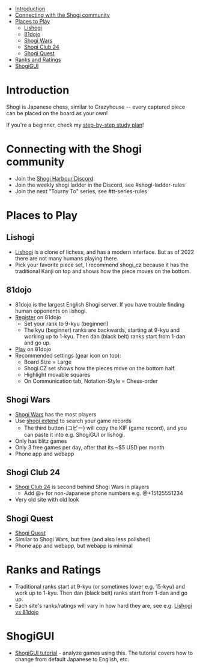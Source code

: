 - [Introduction](#introduction)
- [Connecting with the Shogi community](#connecting-with-the-shogi-community)
- [Places to Play](#places-to-play)
  - [Lishogi](#lishogi)
  - [81dojo](#81dojo)
  - [Shogi Wars](#shogi-wars)
  - [Shogi Club 24](#shogi-club-24)
  - [Shogi Quest](#shogi-quest)
- [Ranks and Ratings](#ranks-and-ratings)
- [ShogiGUI](#shogigui)

# Introduction
Shogi is Japanese chess, similar to Crazyhouse -- every captured piece can be placed on the board as your own!

If you're a beginner, check my [step-by-step study plan](study_plan)!

# Connecting with the Shogi community
* Join the [Shogi Harbour Discord](https://discord.gg/wggn65v).
* Join the weekly shogi ladder in the Discord, see #shogi-ladder-rules
* Join the next "Tourny To" series, see #tt-series-rules

# Places to Play

## Lishogi
* [Lishogi](https://lishogi.org) is a clone of lichess, and has a modern interface. But as of 2022 there are not many humans playing there.
* Pick your favorite piece set, I recommend shogi_cz because it has the traditional Kanji on top 
  and shows how the piece moves on the bottom. 

## 81dojo
* 81dojo is the largest English Shogi server. If you have trouble finding human opponents on lishogi.
* [Register](https://system.81dojo.com/en/players/sign_up) on 81dojo
  * Set your rank to 9-kyu (beginner!)
  * The kyu (beginner) ranks are backwards, starting at 9-kyu and working up to 1-kyu. Then dan (black belt) ranks start from 1-dan and go up.
* [Play](http://81dojo.com/client/?locale=en) on 81dojo
* Recommended settings (gear icon on top):
  * Board Size = Large
  * Shogi.CZ set shows how the pieces move on the bottom half.
  * Highlight movable squares
  * On Communication tab, Notation-Style = Chess-order

## Shogi Wars
* [Shogi Wars](https://shogiwars.heroz.jp/) has the most players
* Use [shogi extend](https://www.shogi-extend.com/swars/search) to search your game records
  * The third button (コピー) will copy the KIF (game record), and you can paste it into e.g. ShogiGUI or lishogi.
* Only has blitz games
* Only 3 free games per day, after that its ~$5 USD per month
* Phone app and webapp

## Shogi Club 24
* [Shogi Club 24](https://web.shogidojo.net/24member/p/regi_verify.jsp) is second behind Shogi Wars in players
  * Add @+ for non-Japanese phone numbers e.g. @+15125551234
* Very old site with old look

## Shogi Quest
* [Shogi Quest](http://wars.fm/shogi10)
* Similar to Shogi Wars, but free (and also less polished)
* Phone app and webapp, but webapp is minimal

# Ranks and Ratings
* Traditional ranks start at 9-kyu (or sometimes lower e.g. 15-kyu) and work up to 1-kyu. Then dan (black belt) ranks start from 1-dan and go up.
* Each site's ranks/ratings will vary in how hard they are, see e.g. [Lishogi vs 81dojo](ratings.md)

# ShogiGUI
* [ShogiGUI tutorial](https://docs.google.com/document/d/19f7z830jw5THh6eDL0eVJO7MxuEqr0IBqIDZ2wCKZKA/edit) - analyze games using this. The tutorial covers how to change from default Japanese to English, etc.